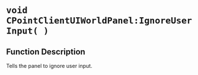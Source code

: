# `void CPointClientUIWorldPanel:IgnoreUserInput( )`
## Function Description
Tells the panel to ignore user input.
